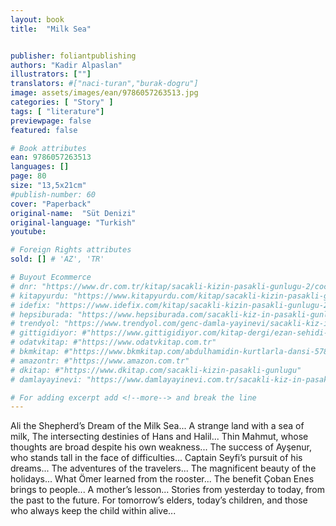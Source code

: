 ```yaml
---
layout: book
title:  "Milk Sea"


publisher: foliantpublishing
authors: "Kadir Alpaslan"
illustrators: [""]
translators: #["naci-turan","burak-dogru"]
image: assets/images/ean/9786057263513.jpg
categories: [ "Story" ]
tags: [ "literature"]
previewpage: false
featured: false

# Book attributes
ean: 9786057263513
languages: []
page: 80
size: "13,5x21cm"
#publish-number: 60
cover: "Paperback"
original-name:  "Süt Denizi"
original-language: "Turkish"
youtube:

# Foreign Rights attributes
sold: [] # 'AZ', 'TR'

# Buyout Ecommerce
# dnr: "https://www.dr.com.tr/kitap/sacakli-kizin-pasakli-gunlugu-2/cocuk-ve-genclik/genclik-10-yas/roman-oyku/urunno=0001893059001"
# kitapyurdu: "https://www.kitapyurdu.com/kitap/sacakli-kizin-pasakli-gunlugu-2-/560122.html&filter_name=Sa%C3%A7akl%C4%B1+K%C4%B1z%27%C4%B1n+Pasakl%C4%B1+G%C3%BCnl%C3%BC%C4%9F%C3%BC+2"
# idefix: "https://www.idefix.com/kitap/sacakli-kizin-pasakli-gunlugu-2/cocuk-ve-genclik/genclik-10-yas/roman-oyku/urunno=0001893059001"
# hepsiburada: "https://www.hepsiburada.com/sacakli-kiz-in-pasakli-gunlugu-2-damla-yayinevi-p-HBV000012ER86"
# trendyol: "https://www.trendyol.com/genc-damla-yayinevi/sacakli-kiz-in-pasakli-gunlugu-2-p-54825777"
# gittigidiyor: #"https://www.gittigidiyor.com/kitap-dergi/ezan-sehidi-adnan-menderes_pdp_732728793"
# odatvkitap: #"https://www.odatvkitap.com.tr"
# bkmkitap: #"https://www.bkmkitap.com/abdulhamidin-kurtlarla-dansi-578226"
# amazontr: #"https://www.amazon.com.tr"
# dkitap: #"https://www.dkitap.com/sacakli-kizin-pasakli-gunlugu"
# damlayayinevi: "https://www.damlayayinevi.com.tr/sacakli-kiz-in-pasakli-gunlugu-2-bu-iste-bi-terslik-var"

# For adding excerpt add <!--more--> and break the line
---
```

Ali the Shepherd’s Dream of the Milk Sea...
A strange land with a sea of milk,
The intersecting destinies of Hans and Halil...
Thin Mahmut, whose thoughts are broad despite
his own weakness...
The success of Ayşenur, who stands tall in the face
of difficulties...
Captain Seyfi’s pursuit of his dreams...
The adventures of the travelers...
The magnificent beauty of the holidays...
What Ömer learned from the rooster...
The benefit Çoban Enes brings to people...
A mother’s lesson...
Stories from yesterday to today, from the past to
the future.
For tomorrow’s elders, today’s children, and those
who always keep the child within alive...
<!--more--> 


